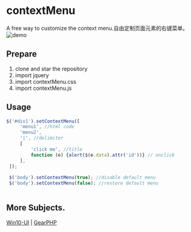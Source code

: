 # contextMenu
A free  way to customize the context menu.自由定制页面元素的右键菜单。
![demo](http://ojp71nnay.bkt.clouddn.com/contextMenu-demo.png)
## Prepare

1. clone and star the repository
2. import jquery
3. import contextMenu.css
4. import contextMenu.js

## Usage

~~~js
$('#div1').setContextMenu([
     'menu1', //html code
     'menu2',
     '|', //delimiter
     [
         'click me', //title
         function (e) {alert($(e.data).attr('id'))} // onclick
     ],
 ]);
 
 $('body').setContextMenu(true); //disable default menu
 $('body').setContextMenu(false); //restore default menu
 
~~~

## More Subjects.
[Win10-UI](https://github.com/yuri2peter/win10-ui) |
[GearPHP](https://github.com/yuri2peter/gear_php)